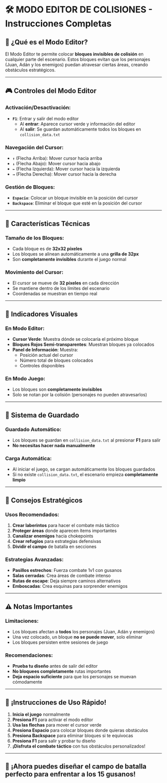 # 🛠️ **MODO EDITOR DE COLISIONES - Instrucciones Completas**

## 🎯 **¿Qué es el Modo Editor?**
El Modo Editor te permite colocar **bloques invisibles de colisión** en cualquier parte del escenario. Estos bloques evitan que los personajes (Juan, Adán y los enemigos) puedan atravesar ciertas áreas, creando obstáculos estratégicos.

---

## 🎮 **Controles del Modo Editor**

### **Activación/Desactivación:**
- **`F1`**: Entrar y salir del modo editor
  - Al **entrar**: Aparece cursor verde y información del editor
  - Al **salir**: Se guardan automáticamente todos los bloques en `collision_data.txt`

### **Navegación del Cursor:**
- **`↑`** (Flecha Arriba): Mover cursor hacia arriba
- **`↓`** (Flecha Abajo): Mover cursor hacia abajo  
- **`←`** (Flecha Izquierda): Mover cursor hacia la izquierda
- **`→`** (Flecha Derecha): Mover cursor hacia la derecha

### **Gestión de Bloques:**
- **`Espacio`**: Colocar un bloque invisible en la posición del cursor
- **`Backspace`**: Eliminar el bloque que esté en la posición del cursor

---

## 📐 **Características Técnicas**

### **Tamaño de los Bloques:**
- Cada bloque es de **32x32 píxeles**
- Los bloques se alinean automáticamente a una **grilla de 32px**
- Son **completamente invisibles** durante el juego normal

### **Movimiento del Cursor:**
- El cursor se mueve de **32 píxeles** en cada dirección
- Se mantiene dentro de los límites del escenario
- Coordenadas se muestran en tiempo real

---

## 🎨 **Indicadores Visuales**

### **En Modo Editor:**
- **Cursor Verde**: Muestra dónde se colocaría el próximo bloque
- **Bloques Rojos Semi-transparentes**: Muestran bloques ya colocados
- **Panel de Información**: Muestra:
  - Posición actual del cursor
  - Número total de bloques colocados
  - Controles disponibles

### **En Modo Juego:**
- Los bloques son **completamente invisibles**
- Solo se notan por la colisión (personajes no pueden atravesarlos)

---

## 💾 **Sistema de Guardado**

### **Guardado Automático:**
- Los bloques se guardan en `collision_data.txt` al presionar **F1** para salir
- **No necesitas hacer nada manualmente**

### **Carga Automática:**
- Al iniciar el juego, se cargan automáticamente los bloques guardados
- Si no existe `collision_data.txt`, el escenario empieza **completamente limpio**

---

## 🔧 **Consejos Estratégicos**

### **Usos Recomendados:**
1. **Crear laberintos** para hacer el combate más táctico
2. **Proteger áreas** donde aparecen ítems importantes
3. **Canalizar enemigos** hacia chokepoints
4. **Crear refugios** para estrategias defensivas
5. **Dividir el campo** de batalla en secciones

### **Estrategias Avanzadas:**
- **Pasillos estrechos**: Fuerza combate 1v1 con gusanos
- **Salas cerradas**: Crea áreas de combate intenso
- **Rutas de escape**: Deja siempre caminos alternativos
- **Emboscadas**: Crea esquinas para sorprender enemigos

---

## ⚠️ **Notas Importantes**

### **Limitaciones:**
- Los bloques afectan a **todos** los personajes (Juan, Adán y enemigos)
- Una vez colocado, un bloque **no se puede mover**, solo eliminar
- Los bloques persisten entre sesiones de juego

### **Recomendaciones:**
- **Prueba tu diseño** antes de salir del editor
- **No bloquees completamente** rutas importantes
- **Deja espacio suficiente** para que los personajes se muevan cómodamente

---

## 🚀 **¡Instrucciones de Uso Rápido!**

1. **Inicia el juego** normalmente
2. **Presiona F1** para activar el modo editor
3. **Usa las flechas** para mover el cursor verde
4. **Presiona Espacio** para colocar bloques donde quieras obstáculos
5. **Presiona Backspace** para eliminar bloques si te equivocas
6. **Presiona F1** para salir y probar tu diseño
7. **¡Disfruta el combate táctico** con tus obstáculos personalizados!

---

## 🎯 **¡Ahora puedes diseñar el campo de batalla perfecto para enfrentar a los 15 gusanos!**